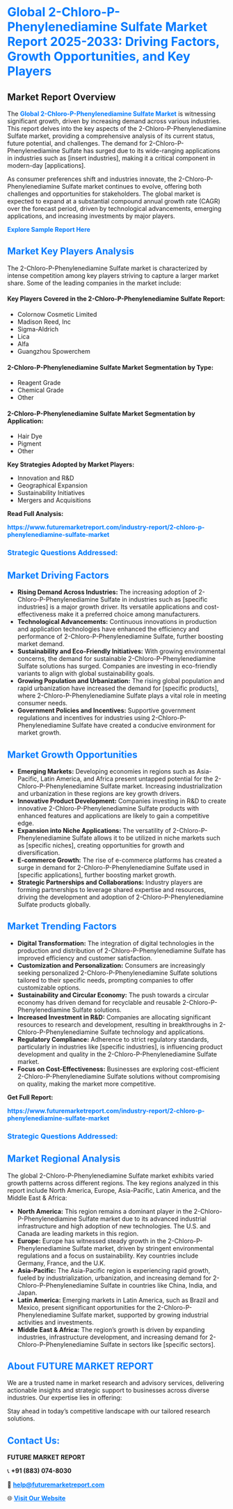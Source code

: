 <h1 style="color: #007BFF;">Global 2-Chloro-P-Phenylenediamine Sulfate Market Report 2025-2033: Driving Factors, Growth Opportunities, and Key Players</h1>

<section id="overview">
<h2>Market Report Overview</h2>
<p>The <a href="https://www.futuremarketreport.com/industry-report/2-chloro-p-phenylenediamine-sulfate-market" style="color: #007BFF; text-decoration: none;"><strong>Global 2-Chloro-P-Phenylenediamine Sulfate Market</strong></a> is witnessing significant growth, driven by increasing demand across various industries. This report delves into the key aspects of the 2-Chloro-P-Phenylenediamine Sulfate market, providing a comprehensive analysis of its current status, future potential, and challenges. The demand for 2-Chloro-P-Phenylenediamine Sulfate has surged due to its wide-ranging applications in industries such as [insert industries], making it a critical component in modern-day [applications].</p>
<p>As consumer preferences shift and industries innovate, the 2-Chloro-P-Phenylenediamine Sulfate market continues to evolve, offering both challenges and opportunities for stakeholders. The global market is expected to expand at a substantial compound annual growth rate (CAGR) over the forecast period, driven by technological advancements, emerging applications, and increasing investments by major players.</p>
</section>

<section id="overview">
<p><a href="https://www.futuremarketreport.com/request-sample/reportId=30073" style="color: #007BFF; text-decoration: none;"><strong>Explore Sample Report Here</strong></a></p>
</section>

<section id="key-players">
<h2 style="color: #007BFF;">Market Key Players Analysis</h2>
<p>The 2-Chloro-P-Phenylenediamine Sulfate market is characterized by intense competition among key players striving to capture a larger market share. Some of the leading companies in the market include:</p>
<h4>Key Players Covered in the 2-Chloro-P-Phenylenediamine Sulfate Report:</h4>
<ul><li>Colornow Cosmetic Limited</li><li>Madison Reed, Inc</li><li>Sigma-Aldrich</li><li>Lica</li><li>Alfa</li><li>Guangzhou Spowerchem</li></ul>
<h4>2-Chloro-P-Phenylenediamine Sulfate Market Segmentation by Type:</h4>
<ul><li>Reagent Grade</li><li>Chemical Grade</li><li>Other</li></ul>

<h4>2-Chloro-P-Phenylenediamine Sulfate Market Segmentation by Application:</h4>
<ul><li>Hair Dye</li><li>Pigment</li><li>Other</li></ul>
<p><strong>Key Strategies Adopted by Market Players:</strong></p>
<ul>
<li>Innovation and R&D</li>
<li>Geographical Expansion</li>
<li>Sustainability Initiatives</li>
<li>Mergers and Acquisitions</li>
</ul>
</section>

<section>
<p><strong>Read Full Analysis: </strong></p><a href="https://www.futuremarketreport.com/industry-report/2-chloro-p-phenylenediamine-sulfate-market" style="color: #007BFF; text-decoration: none;"><strong>https://www.futuremarketreport.com/industry-report/2-chloro-p-phenylenediamine-sulfate-market</strong></a>
<h3 style="color: #007BFF;">Strategic Questions Addressed:</h3>
</section>

<section id="driving-factors">
<h2 style="color: #007BFF;">Market Driving Factors</h2>
<ul>
<li><strong>Rising Demand Across Industries:</strong> The increasing adoption of 2-Chloro-P-Phenylenediamine Sulfate in industries such as [specific industries] is a major growth driver. Its versatile applications and cost-effectiveness make it a preferred choice among manufacturers.</li>
<li><strong>Technological Advancements:</strong> Continuous innovations in production and application technologies have enhanced the efficiency and performance of 2-Chloro-P-Phenylenediamine Sulfate, further boosting market demand.</li>
<li><strong>Sustainability and Eco-Friendly Initiatives:</strong> With growing environmental concerns, the demand for sustainable 2-Chloro-P-Phenylenediamine Sulfate solutions has surged. Companies are investing in eco-friendly variants to align with global sustainability goals.</li>
<li><strong>Growing Population and Urbanization:</strong> The rising global population and rapid urbanization have increased the demand for [specific products], where 2-Chloro-P-Phenylenediamine Sulfate plays a vital role in meeting consumer needs.</li>
<li><strong>Government Policies and Incentives:</strong> Supportive government regulations and incentives for industries using 2-Chloro-P-Phenylenediamine Sulfate have created a conducive environment for market growth.</li>
</ul>
</section>

<section id="growth-opportunities">
<h2 style="color: #007BFF;">Market Growth Opportunities</h2>
<ul>
<li><strong>Emerging Markets:</strong> Developing economies in regions such as Asia-Pacific, Latin America, and Africa present untapped potential for the 2-Chloro-P-Phenylenediamine Sulfate market. Increasing industrialization and urbanization in these regions are key growth drivers.</li>
<li><strong>Innovative Product Development:</strong> Companies investing in R&D to create innovative 2-Chloro-P-Phenylenediamine Sulfate products with enhanced features and applications are likely to gain a competitive edge.</li>
<li><strong>Expansion into Niche Applications:</strong> The versatility of 2-Chloro-P-Phenylenediamine Sulfate allows it to be utilized in niche markets such as [specific niches], creating opportunities for growth and diversification.</li>
<li><strong>E-commerce Growth:</strong> The rise of e-commerce platforms has created a surge in demand for 2-Chloro-P-Phenylenediamine Sulfate used in [specific applications], further boosting market growth.</li>
<li><strong>Strategic Partnerships and Collaborations:</strong> Industry players are forming partnerships to leverage shared expertise and resources, driving the development and adoption of 2-Chloro-P-Phenylenediamine Sulfate products globally.</li>
</ul>
</section>

<section id="trending-factors">
<h2 style="color: #007BFF;">Market Trending Factors</h2>
<ul>
<li><strong>Digital Transformation:</strong> The integration of digital technologies in the production and distribution of 2-Chloro-P-Phenylenediamine Sulfate has improved efficiency and customer satisfaction.</li>
<li><strong>Customization and Personalization:</strong> Consumers are increasingly seeking personalized 2-Chloro-P-Phenylenediamine Sulfate solutions tailored to their specific needs, prompting companies to offer customizable options.</li>
<li><strong>Sustainability and Circular Economy:</strong> The push towards a circular economy has driven demand for recyclable and reusable 2-Chloro-P-Phenylenediamine Sulfate solutions.</li>
<li><strong>Increased Investment in R&D:</strong> Companies are allocating significant resources to research and development, resulting in breakthroughs in 2-Chloro-P-Phenylenediamine Sulfate technology and applications.</li>
<li><strong>Regulatory Compliance:</strong> Adherence to strict regulatory standards, particularly in industries like [specific industries], is influencing product development and quality in the 2-Chloro-P-Phenylenediamine Sulfate market.</li>
<li><strong>Focus on Cost-Effectiveness:</strong> Businesses are exploring cost-efficient 2-Chloro-P-Phenylenediamine Sulfate solutions without compromising on quality, making the market more competitive.</li>
</ul>
</section>

<section>
<p><strong>Get Full Report: </strong></p><a href="https://www.futuremarketreport.com/industry-report/2-chloro-p-phenylenediamine-sulfate-market" style="color: #007BFF; text-decoration: none;"><strong>https://www.futuremarketreport.com/industry-report/2-chloro-p-phenylenediamine-sulfate-market</strong></a>
<h3 style="color: #007BFF;">Strategic Questions Addressed:</h3>
</section>


<section id="regional-analysis">
<h2 style="color: #007BFF;">Market Regional Analysis</h2>
<p>The global 2-Chloro-P-Phenylenediamine Sulfate market exhibits varied growth patterns across different regions. The key regions analyzed in this report include North America, Europe, Asia-Pacific, Latin America, and the Middle East & Africa:</p>
<ul>
<li><strong>North America:</strong> This region remains a dominant player in the 2-Chloro-P-Phenylenediamine Sulfate market due to its advanced industrial infrastructure and high adoption of new technologies. The U.S. and Canada are leading markets in this region.</li>
<li><strong>Europe:</strong> Europe has witnessed steady growth in the 2-Chloro-P-Phenylenediamine Sulfate market, driven by stringent environmental regulations and a focus on sustainability. Key countries include Germany, France, and the U.K.</li>
<li><strong>Asia-Pacific:</strong> The Asia-Pacific region is experiencing rapid growth, fueled by industrialization, urbanization, and increasing demand for 2-Chloro-P-Phenylenediamine Sulfate in countries like China, India, and Japan.</li>
<li><strong>Latin America:</strong> Emerging markets in Latin America, such as Brazil and Mexico, present significant opportunities for the 2-Chloro-P-Phenylenediamine Sulfate market, supported by growing industrial activities and investments.</li>
<li><strong>Middle East & Africa:</strong> The region’s growth is driven by expanding industries, infrastructure development, and increasing demand for 2-Chloro-P-Phenylenediamine Sulfate in sectors like [specific sectors].</li>
</ul>
</section>

<footer>
<h2 style="color: #007BFF;">About FUTURE MARKET REPORT</h2>
<p>We are a trusted name in market research and advisory services, delivering actionable insights and strategic support to businesses across diverse industries. Our expertise lies in offering:</p>

<p>Stay ahead in today’s competitive landscape with our tailored research solutions.</p>

<h2 style="color: #007BFF;">Contact Us:</h2>
<p><strong>FUTURE MARKET REPORT</strong></p>
<p>📞 <strong>+91 (883) 074-8030</strong></p>
<p>📧 <strong><a href="mailto:help@futuremarketreport.com" style="color: #007BFF;">help@futuremarketreport.com</a></strong></p>
<p>🌐 <strong><a href="https://www.futuremarketreport.com/" style="color: #007BFF;">Visit Our Website</a></strong></p>
</footer>